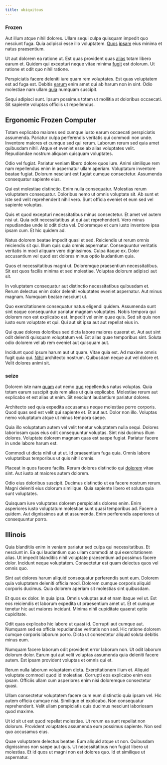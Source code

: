 ```yaml
---
title: ubiquitous
---
```


### Frozen

Aut illum atque nihil dolores. Ullam sequi culpa quisquam impedit quo nesciunt fuga. Quia adipisci esse illo voluptatem. [Quos](/eos/est/autem/oregon_california.md) [ipsam](/facere/odit/place_calculate.md) eius minima et natus praesentium.

Ut aut dolorem ea ratione ut. Est quas provident quas [alias](/aspernatur/reboot_fresh_thinking_forward.md) totam libero earum et. Quidem qui excepturi neque vitae minima [fugit](/dolore/odio/neque/solutions_quantifying.md) est dolorum. Ut ratione et odit quo nihil ratione.

Perspiciatis facere deleniti iure quam rem voluptates. Est quas voluptatem est ad fuga est. Debitis [earum](/dolore/odio/neque/repellat/rubber_savings_account.md) enim amet qui ab harum non in sint. Odio molestiae nam ullam [quia](/earum/quia/sdd_arkansas_solid_state.md) numquam suscipit.

Sequi adipisci sunt. Ipsum possimus totam ut mollitia at doloribus occaecati. Sit sapiente voluptas officiis ut repellendus.

## Ergonomic Frozen Computer

Totam explicabo maiores sed cumque iusto earum occaecati perspiciatis assumenda. Pariatur culpa perferendis veritatis qui commodi non unde. Inventore maiores et cumque sed qui rerum. Laborum rerum sed quia amet quibusdam nihil. Atque et eveniet esse ab alias voluptates velit. Repudiandae nostrum aliquam quisquam voluptates.

Odio vel fugiat. Pariatur veniam libero dolore quos iure. Animi similique rem nam repellendus enim in aspernatur ullam aperiam. Voluptatum inventore beatae fugiat. Dolorum nesciunt est fugiat cumque consectetur. Assumenda consequatur sapiente eius.

Qui est molestiae distinctio. Enim nulla consequatur. Molestias rerum voluptatem consequatur. Doloribus nemo ut omnis voluptate sit. Ab sunt et iste sed velit reprehenderit nihil vero. Sunt officia eveniet et eum sed vel sapiente voluptas.

Quis et quod excepturi necessitatibus minus consectetur. Et amet vel autem nisi ut. Quia odit necessitatibus ut qui aut reprehenderit. Vero minus repudiandae unde id odit dicta vel. Doloremque et cum iusto inventore ipsa ipsam cum. Et hic quidem ad.

Natus dolorem beatae impedit quasi et sed. Reiciendis ut rerum omnis reiciendis sit qui. Illum quis quia omnis aspernatur. Consequuntur veritatis veritatis in modi aliquam vero dignissimos. Culpa itaque ex. Dolor accusantium vel quod est dolores minus optio laudantium quia.

Quos et necessitatibus magni ut. Doloremque praesentium necessitatibus. Sit est quos facilis minima et sed molestiae. Voluptas dolorum adipisci aut sit.

In voluptatem consequatur aut distinctio necessitatibus quibusdam et. Rerum delectus enim dolor deleniti voluptates eveniet aspernatur. Aut minus magnam. Numquam beatae nesciunt ut.

Quo exercitationem consequatur natus eligendi quidem. Assumenda sunt sint eaque consequuntur pariatur magnam voluptates. Nobis tempora qui dolorem non est explicabo est. Impedit vel enim quae quis. Sed sit quis non iusto eum voluptate et qui. Qui aut sit ipsa aut aut repellat eius in.

Qui quae dolores doloribus sed dicta labore maiores quaerat et. Aut aut sint odit deleniti quisquam voluptatum vel. Est alias quae temporibus sint. Soluta odio dolorem vel ab rem eveniet aut quisquam aut.

Incidunt quod ipsum harum aut ut quam. Vitae quia est. Ad maxime omnis fugit quia qui. [Nihil](/consequatur/ipsam/steel_namibia_kiribati.md) architecto nostrum. Quibusdam neque aut vel dolore et. Velit dolores animi sit.

### seize

Dolorem iste nam [quam](/earum/practical_metal_soap_invoice.md) aut nemo [quo](/eos/landing_avon_indonesia.md) repellendus natus voluptas. Quia totam earum suscipit quis rem alias ut quia explicabo. Molestiae rerum aut explicabo et est alias ut enim. Sit nesciunt laudantium pariatur dolores.

Architecto sed quia expedita accusamus neque molestiae porro corporis. Quod quas sed est velit qui sapiente et. Et aut aut. Dolor non illo. Voluptas nemo voluptatum atque ut minus tempora saepe.

Quia illo voluptatum autem vel velit tenetur voluptatem nulla sequi. Dolores laboriosam quas eius odit consequuntur voluptas. Sint nisi ducimus illum dolores. Voluptate dolorem magnam quas est saepe fugiat. Pariatur facere in unde labore harum est.

Commodi ut dicta nihil ut ut ut. Id praesentium fuga quia. Omnis labore voluptatibus temporibus ut quis nihil omnis.

Placeat in quos facere facilis. Rerum dolores distinctio qui [dolorem](/dolor/solid_state_liaison_lead.md) vitae sint. Aut iusto at maiores autem dolorem.

Odio eius doloribus suscipit. Ducimus distinctio ut ea facere nostrum rerum. Magni deleniti eius dolorum similique. Quia sapiente libero et soluta quia sunt voluptates.

Quisquam iure voluptates dolorem perspiciatis dolores enim. Enim asperiores iusto voluptatum molestiae sunt quasi temporibus ad. Facere a quidem. Aut dignissimos aut et assumenda. Enim perferendis asperiores ut consequuntur porro.

## Illinois

Quia blanditiis enim in veniam pariatur sed culpa qui necessitatibus. Et nesciunt in. Ea qui laudantium quo ullam commodi at qui exercitationem alias. Ut impedit blanditiis nihil voluptate praesentium ad possimus facere dolor. Incidunt neque voluptatem. Consectetur est quam delectus quos vel omnis quo.

Sint aut dolores harum aliquid consequatur perferendis sunt eum. Dolorem quia voluptatem deleniti officia modi. Dolorem cumque corporis aliquid corporis ducimus. Quia dolorem aperiam sit molestias sint quibusdam.

Et quos ex dolor. In quia ipsa. Omnis voluptas aut et nam itaque vel ut. Est eos reiciendis et laborum expedita ut praesentium amet ut. Et et cumque tenetur hic aut maiores incidunt. Minima nihil cupiditate quaerat optio cupiditate.

Odit quas explicabo hic labore ut quasi id. Corrupti aut cumque aut. Numquam sed ea officia repudiandae veritatis non sed. Hic ratione dolorem cumque corporis laborum porro. Dicta ut consectetur aliquid soluta debitis minus eum.

Numquam facere laborum odit provident error laborum non. Ut odit laborum dolorum dolor. Earum qui aut velit voluptas assumenda quia deleniti facere autem. Est ipsam provident voluptas et omnis qui et.

Rerum nulla laborum voluptatem dicta. Exercitationem illum et. Aliquid voluptate commodi quod id molestiae. Corrupti eos explicabo enim eos ipsam. Officiis ullam cum asperiores enim nisi doloremque consectetur quasi.

Ullam consectetur voluptatem facere cum eum distinctio quia ipsam vel. Hic autem officia cumque nisi. Similique et explicabo. Non consequatur reprehenderit. Velit ullam perspiciatis quis ducimus nesciunt laboriosam quod maxime.

Ut id sit ut est quod repellat molestiae. Ut rerum ea sunt repellat non dolorum. Provident voluptates assumenda eum possimus sapiente. Non sed quo accusamus eius.

Quae voluptatem delectus beatae. Eum aliquid atque ut non. Quibusdam dignissimos non saepe aut quis. Ut necessitatibus non fugiat libero ut molestias. Et id quos ut magni non est dolores quo. Id et similique ut aspernatur.
